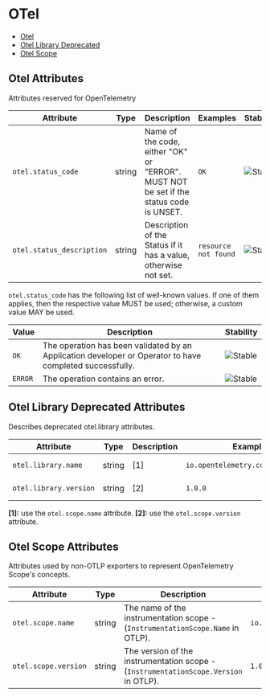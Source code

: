 <!--- Hugo front matter used to generate the website version of this page:
--->

<!-- NOTE: THIS FILE IS AUTOGENERATED. DO NOT EDIT BY HAND. -->
<!-- see templates/registry/markdown/attribute_namespace.md.j2 -->

# OTel

- [Otel](#otel-attributes)
- [Otel Library Deprecated](#otel-library-deprecated-attributes)
- [Otel Scope](#otel-scope-attributes)

## Otel Attributes

Attributes reserved for OpenTelemetry

| Attribute                 | Type   | Description                                                                            | Examples             | Stability                                                  |
| ------------------------- | ------ | -------------------------------------------------------------------------------------- | -------------------- | ---------------------------------------------------------- |
| `otel.status_code`        | string | Name of the code, either "OK" or "ERROR". MUST NOT be set if the status code is UNSET. | `OK`                 | ![Stable](https://img.shields.io/badge/-stable-lightgreen) |
| `otel.status_description` | string | Description of the Status if it has a value, otherwise not set.                        | `resource not found` | ![Stable](https://img.shields.io/badge/-stable-lightgreen) |

`otel.status_code` has the following list of well-known values. If one of them applies, then the respective value MUST be used; otherwise, a custom value MAY be used.

| Value   | Description                                                                                              | Stability                                                  |
| ------- | -------------------------------------------------------------------------------------------------------- | ---------------------------------------------------------- |
| `OK`    | The operation has been validated by an Application developer or Operator to have completed successfully. | ![Stable](https://img.shields.io/badge/-stable-lightgreen) |
| `ERROR` | The operation contains an error.                                                                         | ![Stable](https://img.shields.io/badge/-stable-lightgreen) |

## Otel Library Deprecated Attributes

Describes deprecated otel.library attributes.

| Attribute              | Type   | Description | Examples                           | Stability                                                   |
| ---------------------- | ------ | ----------- | ---------------------------------- | ----------------------------------------------------------- |
| `otel.library.name`    | string | [1]         | `io.opentelemetry.contrib.mongodb` | ![Deprecated](https://img.shields.io/badge/-deprecated-red) |
| `otel.library.version` | string | [2]         | `1.0.0`                            | ![Deprecated](https://img.shields.io/badge/-deprecated-red) |

**[1]:** use the `otel.scope.name` attribute.
**[2]:** use the `otel.scope.version` attribute.

## Otel Scope Attributes

Attributes used by non-OTLP exporters to represent OpenTelemetry Scope's concepts.

| Attribute            | Type   | Description                                                                          | Examples                           | Stability                                                  |
| -------------------- | ------ | ------------------------------------------------------------------------------------ | ---------------------------------- | ---------------------------------------------------------- |
| `otel.scope.name`    | string | The name of the instrumentation scope - (`InstrumentationScope.Name` in OTLP).       | `io.opentelemetry.contrib.mongodb` | ![Stable](https://img.shields.io/badge/-stable-lightgreen) |
| `otel.scope.version` | string | The version of the instrumentation scope - (`InstrumentationScope.Version` in OTLP). | `1.0.0`                            | ![Stable](https://img.shields.io/badge/-stable-lightgreen) |
